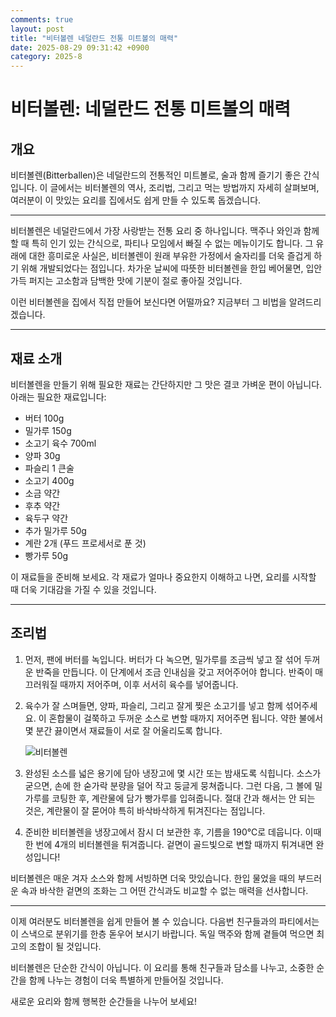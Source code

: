 ```yaml
---
comments: true
layout: post
title: "비터볼렌 네덜란드 전통 미트볼의 매력"
date: 2025-08-29 09:31:42 +0900
category: 2025-8
---
```


# 비터볼렌: 네덜란드 전통 미트볼의 매력

## 개요
비터볼렌(Bitterballen)은 네덜란드의 전통적인 미트볼로, 술과 함께 즐기기 좋은 간식입니다. 이 글에서는 비터볼렌의 역사, 조리법, 그리고 먹는 방법까지 자세히 살펴보며, 여러분이 이 맛있는 요리를 집에서도 쉽게 만들 수 있도록 돕겠습니다.

---

비터볼렌은 네덜란드에서 가장 사랑받는 전통 요리 중 하나입니다. 맥주나 와인과 함께할 때 특히 인기 있는 간식으로, 파티나 모임에서 빠질 수 없는 메뉴이기도 합니다. 그 유래에 대한 흥미로운 사실은, 비터볼렌이 원래 부유한 가정에서 술자리를 더욱 즐겁게 하기 위해 개발되었다는 점입니다. 차가운 날씨에 따뜻한 비터볼렌을 한입 베어물면, 입안 가득 퍼지는 고소함과 담백한 맛에 기분이 절로 좋아질 것입니다.

이런 비터볼렌을 집에서 직접 만들어 보신다면 어떨까요? 지금부터 그 비법을 알려드리겠습니다.

---

## 재료 소개
비터볼렌을 만들기 위해 필요한 재료는 간단하지만 그 맛은 결코 가벼운 편이 아닙니다. 아래는 필요한 재료입니다:

- 버터 100g
- 밀가루 150g
- 소고기 육수 700ml
- 양파 30g
- 파슬리 1 큰술
- 소고기 400g
- 소금 약간
- 후추 약간
- 육두구 약간
- 추가 밀가루 50g
- 계란 2개 (푸드 프로세서로 푼 것)
- 빵가루 50g

이 재료들을 준비해 보세요. 각 재료가 얼마나 중요한지 이해하고 나면, 요리를 시작할 때 더욱 기대감을 가질 수 있을 것입니다.

---

## 조리법
1. 먼저, 팬에 버터를 녹입니다. 버터가 다 녹으면, 밀가루를 조금씩 넣고 잘 섞어 두꺼운 반죽을 만듭니다. 이 단계에서 조금 인내심을 갖고 저어주어야 합니다. 반죽이 매끄러워질 때까지 저어주며, 이후 서서히 육수를 넣어줍니다.

2. 육수가 잘 스며들면, 양파, 파슬리, 그리고 잘게 찢은 소고기를 넣고 함께 섞어주세요. 이 혼합물이 걸쭉하고 두꺼운 소스로 변할 때까지 저어주면 됩니다. 약한 불에서 몇 분간 끓이면서 재료들이 서로 잘 어울리도록 합니다.

   ![비터볼렌](https://www.themealdb.com/images/media/meals/lhqev81565090111.jpg)

3. 완성된 소스를 넓은 용기에 담아 냉장고에 몇 시간 또는 밤새도록 식힙니다. 소스가 굳으면, 손에 한 숟가락 분량을 덜어 작고 둥글게 뭉쳐줍니다. 그런 다음, 그 볼에 밀가루를 코팅한 후, 계란물에 담가 빵가루를 입혀줍니다. 절대 간과 해서는 안 되는 것은, 계란물이 잘 묻어야 특히 바삭바삭하게 튀겨진다는 점입니다.

4. 준비한 비터볼렌을 냉장고에서 잠시 더 보관한 후, 기름을 190℃로 데웁니다. 이때 한 번에 4개의 비터볼렌을 튀겨줍니다. 겉면이 골드빛으로 변할 때까지 튀겨내면 완성입니다!

비터볼렌은 매운 겨자 소스와 함께 서빙하면 더욱 맛있습니다. 한입 물었을 때의 부드러운 속과 바삭한 겉면의 조화는 그 어떤 간식과도 비교할 수 없는 매력을 선사합니다.

---

이제 여러분도 비터볼렌을 쉽게 만들어 볼 수 있습니다. 다음번 친구들과의 파티에서는 이 스낵으로 분위기를 한층 돋우어 보시기 바랍니다. 독일 맥주와 함께 곁들여 먹으면 최고의 조합이 될 것입니다. 

비터볼렌은 단순한 간식이 아닙니다. 이 요리를 통해 친구들과 담소를 나누고, 소중한 순간을 함께 나누는 경험이 더욱 특별하게 만들어질 것입니다. 

새로운 요리와 함께 행복한 순간들을 나누어 보세요!